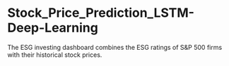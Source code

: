# Stock_Price_Prediction_LSTM-Deep-Learning
The ESG investing dashboard combines the ESG ratings of S&P 500 firms with their historical stock prices.
